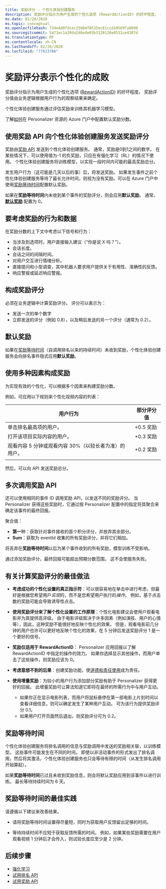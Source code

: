 ```yaml
---
title: 奖励评分 - 个性化体验创建服务
description: 奖励评分指示为用户生成的个性化选项 (RewardActionID) 的好坏程度。 奖励评分值由业务逻辑根据用户行为的观察结果来确定。 个性化体验创建服务通过评估奖励来训练其机器学习模型。
ms.date: 02/20/2020
ms.topic: conceptual
ms.openlocfilehash: 734e4d0fdcec25884f8535ec61ccd10569fa8890
ms.sourcegitcommit: 5a71ec1a28da2d6ede03b3128126e0531ce4387d
ms.translationtype: MT
ms.contentlocale: zh-CN
ms.lasthandoff: 02/26/2020
ms.locfileid: "77623786"
---
```

# <a name="reward-scores-indicate-success-of-personalization"></a>奖励评分表示个性化的成败

奖励评分指示为用户生成的个性化选项 ([RewardActionID](https://docs.microsoft.com/rest/api/cognitiveservices/personalizer/rank/rank#response)) 的好坏程度。 奖励评分值由业务逻辑根据用户行为的观察结果来确定。

个性化体验创建服务通过评估奖励来训练其机器学习模型。

了解[如何](how-to-settings.md#configure-rewards-for-the-feedback-loop)在 Personalizer 资源的 Azure 门户中配置默认奖励分数。

## <a name="use-reward-api-to-send-reward-score-to-personalizer"></a>使用奖励 API 向个性化体验创建服务发送奖励评分

奖励由[奖励 API](https://docs.microsoft.com/rest/api/cognitiveservices/personalizer/events/reward) 发送到个性化体验创建服务。 通常，奖励是0到1之间的数字。 在某些情况下，可以使用值为-1 的负奖励，只应在有强化学习（RL）的情况下使用。 个性化体验创建服务将训练模型，以实现一段时间内可能的最高奖励总分。

发生用户行为（这可能是几天以后的事）后，将发送奖励。 如果发生事件之前个性化体验创建服务等待了最长允许时间，则视为没有奖励。可以在 Azure 门户中使用[奖励等待时间](#reward-wait-time)配置默认奖励。

如果在**奖励等待时间**内未收到某个事件的奖励评分，则会应用**默认奖励**。 通常， **[默认奖励](how-to-settings.md#configure-reward-settings-for-the-feedback-loop-based-on-use-case)** 配置为 0。


## <a name="behaviors-and-data-to-consider-for-rewards"></a>要考虑奖励的行为和数据

在奖励分数的上下文中考虑以下信号和行为：

* 当涉及到选项时，用户直接输入建议（“你是说 X 吗？”）。
* 会话长度。
* 会话之间的间隔时间。
* 对用户交互进行情绪分析。
* 直接提问和小型调查，其中机器人要求用户提供关于有用性、准确性的反馈。
* 响应警报或延迟响应警报。

## <a name="composing-reward-scores"></a>构成奖励评分

必须在业务逻辑中计算奖励评分。 评分可以表示为：

* 发送一次的单个数字
* 立即发送的评分（例如 0.8），以及稍后发送的另一个评分（通常为 0.2）。

## <a name="default-rewards"></a>默认奖励

如果在[奖励等待时间](#reward-wait-time)（自调用排名以来的持续时间）未收到奖励，个性化体验创建服务会向排名事件隐式应用**默认奖励**。

## <a name="building-up-rewards-with-multiple-factors"></a>使用多种因素构成奖励

为实现有效的个性化，可以根据多个因素来构建奖励分数。

例如，可应用以下规则来个性化视频内容的列表：

|用户行为|部分评分值|
|--|--|
|单击排名最高项的用户。|+0.5 奖励|
|打开该项目实际内容的用户。|+0.3 奖励|
|观看内容 5 分钟或观看内容 30%（以较长者为准）的用户。|+0.2 奖励|
|||

然后，可以向 API 发送奖励总分。

## <a name="calling-the-reward-api-multiple-times"></a>多次调用奖励 API

还可以使用相同的事件 ID 调用奖励 API，以发送不同的奖励评分。 当 Personalizer 获得这些奖励时，它通过按 Personalizer 配置中的指定将其聚合来确定该事件的最终回报。

聚合值：

*  **第一**种：获取针对事件接收的首个积分评分，并放弃其余部分。
* **Sum**：获取为 eventId 收集的所有奖励评分，并将它们相加。

将丢弃在**奖励等待时间**以后为某个事件收到的所有奖励，模型训练不受影响。

通过添加奖励评分，最终回报可能超出预期分数范围。 这不会使服务失败。

## <a name="best-practices-for-calculating-reward-score"></a>有关计算奖励评分的最佳做法

* **考虑成功的个性化设置的真正指示符**：可以很容易地在单击中进行考虑，但最好是根据您希望用户*实现*的，而不是您希望用户执行的*操作*。  例如，基于点击数的奖励可能会导致诱导性点击。

* **使用奖励评分来了解个性化设置的工作原理**：个性化电影建议会使用户观看电影并为其提供高评级。 由于电影评级取决于许多因素（例如演技、用户的心情等），因此，这种奖励不能很好地反映个性化的效果。 但是，观看电影前几分钟的用户也许可以更好地反映个性化的效果，在 5 分钟后发送奖励评分 1 是一个更好的信号。

* **奖励仅适用于 RewardActionID**： Personalizer 应用回报以了解 RewardActionID 中指定的操作的效力。 如果你选择显示其他操作，而用户单击了这些操作，则奖励应该为 0。

* **考虑意想不到的后果**：创建奖励功能，使[道德和责任使用](ethics-responsible-use.md)成为责任。

* **使用增量奖励**：为较小的用户行为添加部分奖励有助于 Personalizer 获得更好的回报。 此增量奖励可让算法知道它即将在最终的所需行为中与用户互动。
    * 如果你正在显示电影列表，而用户将鼠标悬停在第一部电影上片刻时间以查看详细信息，则可以确定发生了某种用户互动。 可为该行为提供奖励评分 0.1。
    * 如果用户打开页面然后退出，则奖励评分可为 0.2。

## <a name="reward-wait-time"></a>奖励等待时间

个性化体验创建服务将排名调用的信息与奖励调用中发送的奖励相关联，以训练模型。 这些事件可能发生在不同的时间。 即使以非活动事件的形式发出了排名调用，然后将其激活，个性化体验创建服务也只会等待有限的时间（从发生排名调用开始算起）。

如果**奖励等待时间**已过且未收到奖励信息，则会将默认奖励应用到该事件以进行训练。 最长等待持续时间为 6 天。

## <a name="best-practices-for-reward-wait-time"></a>奖励等待时间的最佳实践

请遵循以下建议来改善结果。

* 请将奖励等待时间设置得尽量短，同时为获取用户反馈留出足够的时间。

* 等待持续时间不应短于获取反馈所需的时间。 例如，如果某些奖励需要在用户观看视频 1 分钟后才会传入，则试验长度应至少是 2 分钟。

## <a name="next-steps"></a>后续步骤

* [强化学习](concepts-reinforcement-learning.md)
* [试用排名 API](https://westus2.dev.cognitive.microsoft.com/docs/services/personalizer-api/operations/Rank/console)
* [试用奖励 API](https://westus2.dev.cognitive.microsoft.com/docs/services/personalizer-api/operations/Reward)
